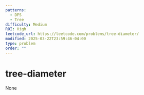 ```yaml
---
patterns:
  - DFS
  - Tree
difficulty: Medium
ROI: High
leetcode_url: https://leetcode.com/problems/tree-diameter/
modified: 2025-03-22T23:59:46-04:00
type: problem
order: ""
---
```


# tree-diameter

None
